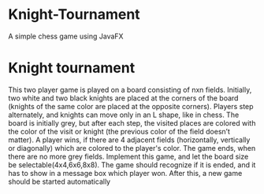 # Knight-Tournament
A simple chess game using JavaFX

# Knight tournament
This two player game is played on a board consisting of nxn fields. Initially, two white and two black knights are placed at the corners of the board (knights of the same color are placed at the opposite corners). Players step alternately, and knights can move only in an L shape, like in chess. The board is initially grey, but after each step, the visited places are colored with the color of the visit or knight (the previous color of the field doesn’t matter). A player wins, if there are 4 adjacent fields (horizontally, vertically or diagonally) which are colored to the player's color. The game ends, when there are no more grey fields. Implement this game, and let the board size be selectable(4x4,6x6,8x8). The game should recognize if it is ended, and it has to show in a message box which player won. After this, a new game should be started automatically
